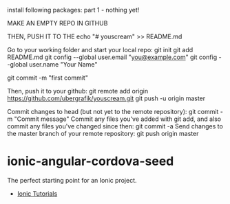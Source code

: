 install following packages:
part 1 - nothing yet!

MAKE AN EMPTY REPO IN GITHUB

THEN, PUSH IT TO THE
echo "# youscream" >> README.md

Go to your working folder and start your local repo:
git init
git add README.md
  git config --global user.email "you@example.com"
  git config --global user.name "Your Name"

git commit -m "first commit"

Then, push it to your github:
git remote add origin https://github.com/ubergrafik/youscream.git
git push -u origin master

Commit changes to head (but not yet to the remote repository):
git commit -m "Commit message"
Commit any files you've added with git add, and also commit any files you've changed since then:
git commit -a
Send changes to the master branch of your remote repository:
git push origin master



ionic-angular-cordova-seed
==========================

The perfect starting point for an Ionic project.

- [Ionic Tutorials](http://ionicframework.com/tutorials/)
